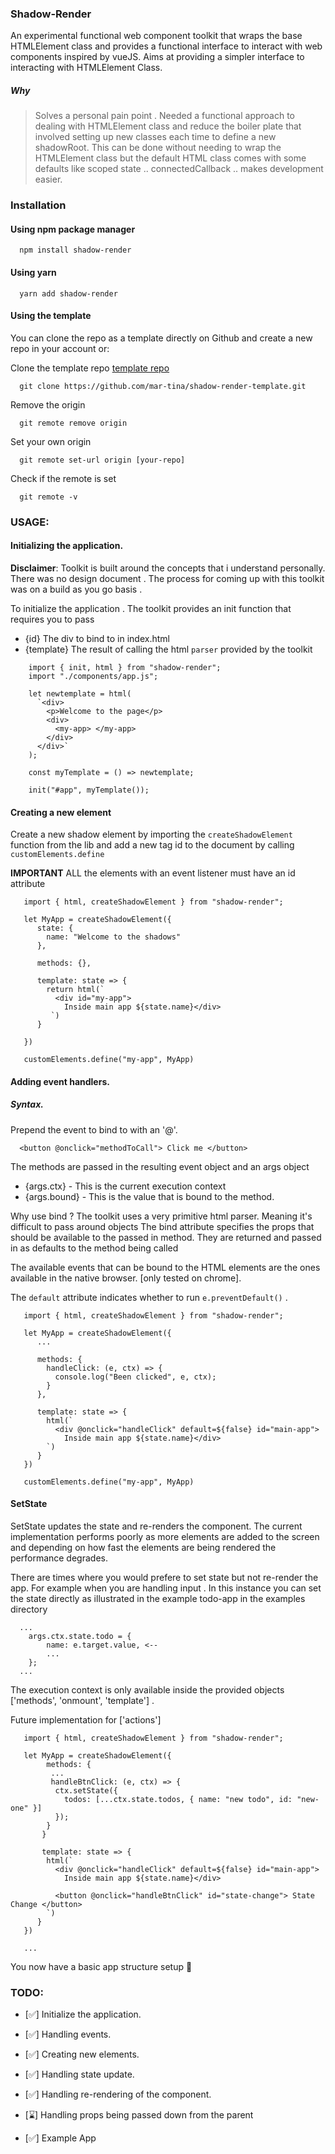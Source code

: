 ### Shadow-Render

An experimental functional web component toolkit that wraps the base HTMLElement class and provides a functional
interface to interact with web components inspired by vueJS. Aims at providing a simpler interface to
interacting with HTMLElement Class.

##### Why

> Solves a personal pain point . Needed a functional approach to dealing with HTMLElement class and reduce the boiler plate that involved setting up new classes each time to define a new shadowRoot.
> This can be done without needing to wrap the HTMLElement class but the default HTML class comes with some defaults like
> scoped state .. connectedCallback .. makes development easier.

### Installation

#### Using npm package manager

```
  npm install shadow-render
```

#### Using yarn

```
  yarn add shadow-render
```

#### Using the template

You can clone the repo as a template directly on Github and create a new repo in your account or:

Clone the template repo [template repo](https://github.com/mar-tina/shadow-render-template)

```
  git clone https://github.com/mar-tina/shadow-render-template.git
```

Remove the origin

```
  git remote remove origin
```

Set your own origin

```
  git remote set-url origin [your-repo]
```

Check if the remote is set

```
  git remote -v
```

### USAGE:

#### Initializing the application.

**Disclaimer**: Toolkit is built around the concepts that i understand personally. There was no design document .
The process for coming up with this toolkit was on a build as you go basis .

To initialize the application . The toolkit provides an init function that requires you to pass

- {id} The div to bind to in index.html
- {template} The result of calling the html `parser` provided by the toolkit

```
    import { init, html } from "shadow-render";
    import "./components/app.js";

    let newtemplate = html(
      `<div>
        <p>Welcome to the page</p>
        <div>
          <my-app> </my-app>
        </div>
      </div>`
    );

    const myTemplate = () => newtemplate;

    init("#app", myTemplate());
```

#### Creating a new element

Create a new shadow element by importing the `createShadowElement` function from the lib and add a new tag id to the document by calling `customElements.define`

**IMPORTANT** ALL the elements with an event listener must have an id attribute

```
   import { html, createShadowElement } from "shadow-render";

   let MyApp = createShadowElement({
      state: {
        name: "Welcome to the shadows"
      },

      methods: {},

      template: state => {
        return html(`
          <div id="my-app">
            Inside main app ${state.name}</div>
         `)
      }

   })

   customElements.define("my-app", MyApp)

```

#### Adding event handlers.

##### Syntax.

Prepend the event to bind to with an '@'.

```
  <button @onclick="methodToCall"> Click me </button>
```

The methods are passed in the resulting event object and an args object

- {args.ctx} - This is the current execution context
- {args.bound} - This is the value that is bound to the method.

Why use bind ? The toolkit uses a very primitive html parser. Meaning it's difficult to pass around objects
The bind attribute specifies the props that should be available to the passed in method. They are returned and
passed in as defaults to the method being called

The available events that can be bound to the HTML elements are the ones available in the native browser.
[only tested on chrome].

The `default` attribute indicates whether to run `e.preventDefault()` .

```
   import { html, createShadowElement } from "shadow-render";

   let MyApp = createShadowElement({
      ...

      methods: {
        handleClick: (e, ctx) => {
          console.log("Been clicked", e, ctx);
        }
      },

      template: state => {
        html(`
          <div @onclick="handleClick" default=${false} id="main-app">
            Inside main app ${state.name}</div>
        `)
      }
   })

   customElements.define("my-app", MyApp)

```

#### SetState

SetState updates the state and re-renders the component. The current implementation performs poorly as more
elements are added to the screen and depending on how fast the elements are being rendered the performance
degrades.

There are times where you would prefere to set state but not re-render the app. For example when you are
handling input . In this instance you can set the state directly as illustrated in the example todo-app in the
examples directory

```
  ...
    args.ctx.state.todo = {
        name: e.target.value, <--
        ...
    };
  ...
```

The execution context is only available inside the provided objects ['methods', 'onmount', 'template'] .

Future implementation for ['actions']

```
   import { html, createShadowElement } from "shadow-render";

   let MyApp = createShadowElement({
        methods: {
         ...
         handleBtnClick: (e, ctx) => {
          ctx.setState({
            todos: [...ctx.state.todos, { name: "new todo", id: "new-one" }]
          });
        }
       }

       template: state => {
        html(`
          <div @onclick="handleClick" default=${false} id="main-app">
            Inside main app ${state.name}</div>

          <button @onclick="handleBtnClick" id="state-change"> State Change </button>
        `)
      }
   })

   ...
```

You now have a basic app structure setup :tada:

### TODO:

- [:white_check_mark:] Initialize the application.

- [:white_check_mark:] Handling events.

- [:white_check_mark:] Creating new elements.

- [:white_check_mark:] Handling state update.

- [:white_check_mark:] Handling re-rendering of the component.

- [:hourglass:] Handling props being passed down from the parent

- [:white_check_mark:] Example App
